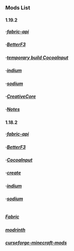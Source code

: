 ### Mods List
#### 1.19.2
##### ·[fabric-api](https://modrinth.com/mod/fabric-api/version/0.62.0%2B1.19.2)
##### ·[BetterF3](https://modrinth.com/mod/betterf3/version/1.3.2)
##### ·[temporary build CocoaInput](https://github.com/Korea-Minecraft-Forum/CocoaInput/releases/tag/4.1.0-0)
##### ·[indium](https://modrinth.com/mod/indium/version/1.0.9%2Bmc1.19.2)
##### ·[sodium](https://modrinth.com/mod/sodium/version/mc1.19.2-0.4.4)
##### ·[CreativeCore](https://www.curseforge.com/minecraft/mc-mods/creativecore/files/3827354)
##### ·[Notes](https://www.curseforge.com/minecraft/mc-mods/notes/files/3937913)

#### 1.18.2
##### ·[fabric-api](https://modrinth.com/mod/fabric-api/version/0.59.0%2B1.18.2)
##### ·[BetterF3](https://modrinth.com/mod/betterf3/version/1.2.5.1)
##### ·[CocoaInput](https://www.curseforge.com/minecraft/mc-mods/cocoainput/files/3554724)
##### ·[create](https://modrinth.com/mod/create-fabric/version/1.18.2-0.5.0e-733)
##### ·[indium](https://modrinth.com/mod/indium/version/1.0.7%2Bmc1.18.2)
##### ·[sodium](https://modrinth.com/mod/sodium/version/mc1.18.2-0.4.1)

#
##### [Fabric](https://fabricmc.net/)
##### [modrinth](https://modrinth.com/mods)
##### [curseforge-minecraft-mods](https://www.curseforge.com/minecraft/mc-mods)
